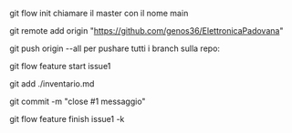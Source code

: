 git flow init
    chiamare il master con il nome main

git remote add origin "https://github.com/genos36/ElettronicaPadovana"

git push origin --all
    per pushare tutti i branch sulla repo:

git flow feature start issue1

git add ./inventario.md

git commit -m "close #1 messaggio"

git flow feature finish issue1 -k